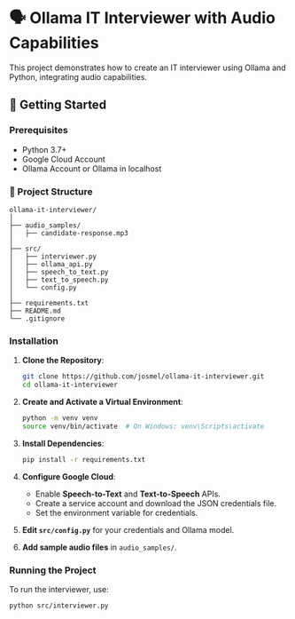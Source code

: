 # 🗣️ Ollama IT Interviewer with Audio Capabilities

This project demonstrates how to create an IT interviewer using Ollama and Python, integrating audio capabilities.

## 🚀 Getting Started

### Prerequisites

- Python 3.7+
- Google Cloud Account
- Ollama Account or Ollama in localhost

### 📂 Project Structure

```
ollama-it-interviewer/
│
├── audio_samples/
│   ├── candidate-response.mp3
│
├── src/
│   ├── interviewer.py
│   ├── ollama_api.py
│   ├── speech_to_text.py
│   ├── text_to_speech.py
│   └── config.py
│
├── requirements.txt
├── README.md
└── .gitignore
```

### Installation

1. **Clone the Repository**:

   ```bash
   git clone https://github.com/josmel/ollama-it-interviewer.git
   cd ollama-it-interviewer
   ```

2. **Create and Activate a Virtual Environment**:

   ```bash
   python -m venv venv
   source venv/bin/activate  # On Windows: venv\Scripts\activate
   ```

3. **Install Dependencies**:

   ```bash
   pip install -r requirements.txt
   ```

4. **Configure Google Cloud**:

   - Enable **Speech-to-Text** and **Text-to-Speech** APIs.
   - Create a service account and download the JSON credentials file.
   - Set the environment variable for credentials.

5. **Edit `src/config.py`** for your credentials and Ollama model.

6. **Add sample audio files** in `audio_samples/`.

### Running the Project

To run the interviewer, use:

```bash
python src/interviewer.py
```
